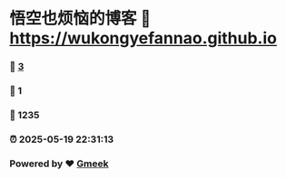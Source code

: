 # 悟空也烦恼的博客 :link: https://wukongyefannao.github.io 
### :page_facing_up: [3](https://wukongyefannao.github.io/tag.html) 
### :speech_balloon: 1 
### :hibiscus: 1235 
### :alarm_clock: 2025-05-19 22:31:13 
### Powered by :heart: [Gmeek](https://github.com/Meekdai/Gmeek)
